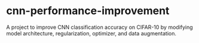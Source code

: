 # cnn-performance-improvement
A project to improve CNN classification accuracy on CIFAR-10 by modifying model architecture, regularization, optimizer, and data augmentation.
